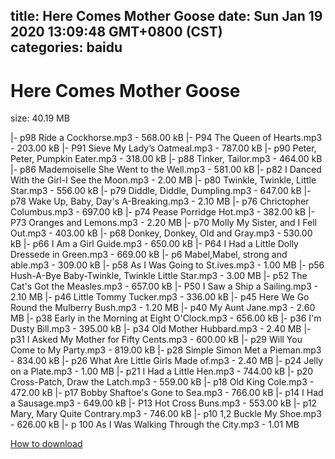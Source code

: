
title: Here Comes Mother Goose
date: Sun Jan 19 2020 13:09:48 GMT+0800 (CST)    
categories: baidu
---

# Here Comes Mother Goose
size: 40.19 MB
 
 
|- p98 Ride a Cockhorse.mp3 - 568.00 kB
|- P94 The Queen of Hearts.mp3 - 203.00 kB
|- P91 Sieve My Lady’s Oatmeal.mp3 - 787.00 kB
|- p90 Peter, Peter, Pumpkin Eater.mp3 - 318.00 kB
|- p88 Tinker, Tailor.mp3 - 464.00 kB
|- p86 Mademoiselle She Went to the Well.mp3 - 581.00 kB
|- p82 I Danced With the Girl-I See the Moon.mp3 - 2.00 MB
|- p80 Twinkle, Twinkle, Little Star.mp3 - 556.00 kB
|- p79 Diddle, Diddle, Dumpling.mp3 - 647.00 kB
|- p78 Wake Up, Baby, Day's A-Breaking.mp3 - 2.10 MB
|- p76 Chrictopher Columbus.mp3 - 697.00 kB
|- p74 Pease Porridge Hot.mp3 - 382.00 kB
|- P73 Oranges and Lemons.mp3 - 2.20 MB
|- p70 Molly My Sister, and I Fell Out.mp3 - 403.00 kB
|- p68 Donkey, Donkey, Old and Gray.mp3 - 530.00 kB
|- p66 I Am a Girl Guide.mp3 - 650.00 kB
|- P64 I Had a Little Dolly Dressede in Green.mp3 - 669.00 kB
|- p6 Mabel,Mabel, strong and able.mp3 - 309.00 kB
|- p58 As I Was Going to St.ives.mp3 - 1.00 MB
|- p56 Hush-A-Bye Baby-Twinkle, Twinkle Little Star.mp3 - 3.00 MB
|- p52 The Cat's Got the Measles.mp3 - 657.00 kB
|- P50 I Saw a Ship a Sailing.mp3 - 2.10 MB
|- p46 Little Tommy Tucker.mp3 - 336.00 kB
|- p45 Here We Go Round the Mulberry Bush.mp3 - 1.20 MB
|- p40 My Aunt Jane.mp3 - 2.60 MB
|- p38 Early in the Morning at Eight O'Clock.mp3 - 656.00 kB
|- p36 I'm Dusty Bill.mp3 - 395.00 kB
|- p34 Old Mother Hubbard.mp3 - 2.40 MB
|- p31 I Asked My Mother for Fifty Cents.mp3 - 600.00 kB
|- p29 Will You Come to My Party.mp3 - 819.00 kB
|- p28 Simple Simon Met a Pieman.mp3 - 834.00 kB
|- p26 What Are Little Girls Made of.mp3 - 2.40 MB
|- p24 Jelly on a Plate.mp3 - 1.00 MB
|- p21 I Had a Little Hen.mp3 - 744.00 kB
|- p20 Cross-Patch, Draw the Latch.mp3 - 559.00 kB
|- p18 Old King Cole.mp3 - 472.00 kB
|- p17 Bobby Shaftoe's Gone to Sea.mp3 - 766.00 kB
|- p14 I Had a Sausage.mp3 - 649.00 kB
|- P13 Hot Cross Buns.mp3 - 553.00 kB
|- p12 Mary, Mary Quite Contrary.mp3 - 746.00 kB
|- p10 1,2 Buckle My Shoe.mp3 - 626.00 kB
|- p 100 As I Was Walking Through the City.mp3 - 1.01 MB

[How to download](https://bpcam.bemobtrk.com/go/2ceec3aa-1ca2-46d6-b9ff-aaa5c184517c?jno=588)